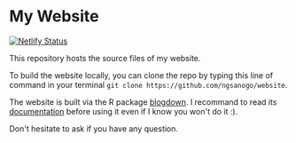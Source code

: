 # My Website

[![Netlify Status](https://api.netlify.com/api/v1/badges/0a07735e-6436-49c8-8d27-732f97d9cfed/deploy-status)](https://app.netlify.com/sites/ngsanogo/deploys)

This repository hosts the source files of my website.

To build the website locally, you can clone the repo by typing this line of command in your terminal `git clone https://github.com/ngsanogo/website`.

The website is built via the R package [blogdown](https://github.com/rstudio/blogdown). I recommand to read its [documentation](https://bookdown.org/yihui/blogdown/) before using it even if I know you won't do it :).

Don't hesitate to ask if you have any question.